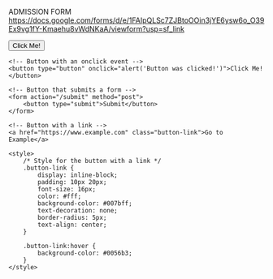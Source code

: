 ADMISSION FORM 
https://docs.google.com/forms/d/e/1FAIpQLSc7ZJBtoOOin3jYE6ysw6o_O39Ex9vg1fY-Kmaehu8vWdNKaA/viewform?usp=sf_link
<!DOCTYPE html>
<html lang="en">
<head>
    <meta charset="UTF-8">
    <meta name="viewport" content="width=device-width, initial-scale=1.0">
    <title>Button Example</title>
</head>
<body>
    <!-- Simple button -->
    <button type="button">Click Me!</button>

    <!-- Button with an onclick event -->
    <button type="button" onclick="alert('Button was clicked!')">Click Me!</button>

    <!-- Button that submits a form -->
    <form action="/submit" method="post">
        <button type="submit">Submit</button>
    </form>

    <!-- Button with a link -->
    <a href="https://www.example.com" class="button-link">Go to Example</a>

    <style>
        /* Style for the button with a link */
        .button-link {
            display: inline-block;
            padding: 10px 20px;
            font-size: 16px;
            color: #fff;
            background-color: #007bff;
            text-decoration: none;
            border-radius: 5px;
            text-align: center;
        }

        .button-link:hover {
            background-color: #0056b3;
        }
    </style>
</body>
</html>


